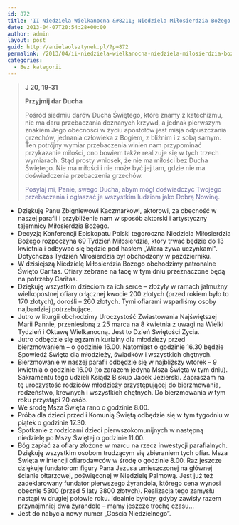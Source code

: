 ```yaml
---
id: 872
title: 'II Niedziela Wielkanocna &#8211; Niedziela Miłosierdzia Bożego'
date: 2013-04-07T20:54:28+00:00
author: admin
layout: post
guid: http://anielaolsztynek.pl/?p=872
permalink: /2013/04/ii-niedziela-wielkanocna-niedziela-milosierdzia-bozego-3/
categories:
  - Bez kategorii
---
```

> **J 20, 19-31**
> 
> **Przyjmij dar Ducha**
> 
> Pośród siedmiu darów Ducha Świętego, które znamy z katechizmu, nie ma daru przebaczania doznanych krzywd, a jednak pierwszym znakiem Jego obecności w życiu apostołów jest misja odpuszczania grzechów, jednania człowieka z Bogiem, z bliźnim i z sobą samym. Ten potrójny wymiar przebaczenia winien nam przypominać przykazanie miłości, ono bowiem także realizuje się w tych trzech wymiarach. Stąd prosty wniosek, że nie ma miłości bez Ducha Świętego. Nie ma miłości i nie może być jej tam, gdzie nie ma doświadczenia przebaczenia grzechów.
> 
> <span style="color: #666699;">Posyłaj mi, Panie, swego Ducha, abym mógł doświadczyć Twojego przebaczenia i ogłaszać je wszystkim ludziom jako Dobrą Nowinę.</span>

  * Dziękuję Panu Zbigniewowi Kaczmarkowi, aktorowi, za obecność w naszej parafii i przybliżenie nam w sposób aktorski i artystyczny tajemnicy Miłosierdzia Bożego.
  * Decyzją Konferencji Episkopatu Polski tegoroczna Niedziela Miłosierdzia Bożego rozpoczyna 69 Tydzień Miłosierdzia, który trwać będzie do 13 kwietnia i odbywać się będzie pod hasłem &#8222;Wiara żywa uczynkami&#8221;. Dotychczas Tydzień Miłosierdzia był obchodzony w październiku.
  * W dzisiejszą Niedzielę Miłosierdzia Bożego obchodzimy patronalne Święto Caritas. Ofiary zebrane na tacę w tym dniu przeznaczone będą na potrzeby Caritas.
  * Dziękuję wszystkim dzieciom za ich serce &#8211; złożyły w ramach jałmużny wielkopostnej ofiary o łącznej kwocie 200 złotych (przed rokiem było to 170 złotych), dorośli &#8211; 260 złotych. Tymi ofiarami wsparliśmy osoby najbardziej potrzebujące.
  * Jutro w liturgii obchodzimy Uroczystość Zwiastowania Najświętszej Marii Pannie, przeniesioną z 25 marca na 8 kwietnia z uwagi na Wielki Tydzień i Oktawę Wielkanocną. Jest to Dzień Świętości Życia.
  * Jutro odbędzie się egzamin kurialny dla młodzieży przed bierzmowaniem &#8211; o godzinie 16.00. Natomiast o godzinie 16.30 będzie Spowiedź Święta dla młodzieży, świadków i wszystkich chętnych.
  * Bierzmowanie w naszej parafii odbędzie się w najbliższy wtorek &#8211; 9 kwietnia o godzinie 16.00 (to zarazem jedyna Msza Święta w tym dniu). Sakramentu tego udzieli Ksiądz Biskup Jacek Jezierski. Zapraszam na tę uroczystość rodziców młodzieży przystępującej do bierzmowania, rodzeństwo, krewnych i wszystkich chętnych. Do bierzmowania w tym roku przystąpi 20 osób.
  * We środę Msza Święta rano o godzinie 8.00.
  * Próba dla dzieci przed i Komunią Świętą odbędzie się w tym tygodniu w piątek o godzinie 17.30.
  * Spotkanie z rodzicami dzieci pierwszokomunijnych w następną niedzielę po Mszy Świętej o godzinie 11.00.
  * Bóg zapłać za ofiary złożone w marcu na rzecz inwestycji parafialnych. Dziękuję wszystkim osobom trudzącym się zbieraniem tych ofiar. Msza Święta w intencji ofiarodawców w środę o godzinie 8.00. Raz jeszcze dziękuję fundatorom figury Pana Jezusa umieszczonej na głównej ścianie ołtarzowej, poświęconej w Niedzielę Palmową. Jest już też zadeklarowany fundator pierwszego żyrandola, którego cena wynosi obecnie 5300 (przed 5 laty 3800 złotych). Realizacja tego zamysłu nastąpi w drugiej połowie roku. Idealnie byłoby, gdyby zawisły razem przynajmniej dwa żyrandole &#8211; mamy jeszcze trochę czasu&#8230;
  * Jest do nabycia nowy numer &#8222;Gościa Niedzielnego&#8221;.